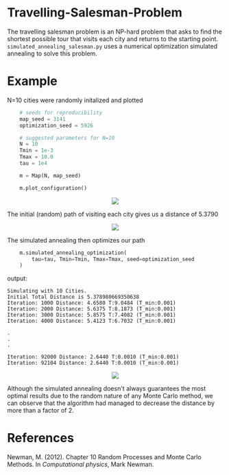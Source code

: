 # Travelling-Salesman-Problem

The travelling salesman problem is an NP-hard problem that asks to find the shortest possible tour that visits each city and returns to the starting point.
`simulated_annealing_salesman.py` uses a numerical optimization simulated annealing to solve this problem.

# Example

N=10 cities were randomly initalized and plotted

```python
    # seeds for reproducibility
    map_seed = 3141
    optimization_seed = 5926

    # suggested parameters for N=10
    N = 10
    Tmin = 1e-3
    Tmax = 10.0
    tau = 1e4

    m = Map(N, map_seed)
```

```python
    m.plot_configuration()
```
<p align="center">
  <img src=https://user-images.githubusercontent.com/85460898/167329714-b2a6e553-904d-4819-b633-0beb622fdb43.png />
</p>

The initial (random) path of visiting each city gives us a distance of 5.3790

<p align="center">
  <img src=https://user-images.githubusercontent.com/85460898/167330152-118f94ac-f546-4d67-b662-64f84ef96569.png />
</p>


The simulated annealing then optimizes our path
```python
    m.simulated_annealing_optimization(
        tau=tau, Tmin=Tmin, Tmax=Tmax, seed=optimization_seed
    )
```
output:
```
Simulating with 10 Cities.
Initial Total Distance is 5.378980669350638
Iteration: 1000 Distance: 4.6580 T:9.0484 (T_min:0.001)
Iteration: 2000 Distance: 5.6375 T:8.1873 (T_min:0.001)
Iteration: 3000 Distance: 5.8575 T:7.4082 (T_min:0.001)
Iteration: 4000 Distance: 5.4123 T:6.7032 (T_min:0.001)

.
.
.

Iteration: 92000 Distance: 2.6440 T:0.0010 (T_min:0.001)
Iteration: 92104 Distance: 2.6440 T:0.0010 (T_min:0.001)
```

<p align="center">
  <img src=https://user-images.githubusercontent.com/85460898/167331128-386c311f-26be-4f41-81e9-7c0343d2f7d0.png />
</p>

Although the simulated annealing doesn't always guarantees the most optimal results due to the random nature of any Monte Carlo method, we can observe that the algorithm had managed to decrease the distance by more than a factor of 2.

# References

Newman, M. (2012). Chapter 10 Random Processes and Monte Carlo Methods. In _Computational physics_, Mark Newman. 





